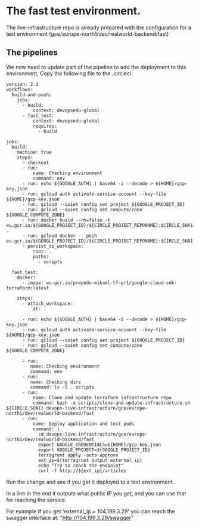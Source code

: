 # The fast test environment. 

The live-infrastructure repo is already prepared with the configuration for a test environment (gce/europe-north1/dev/realworld-backend/fast)

## The pipelines

We now need to update part of the pipeline to add the deployment to this environment, Copy the following file to the .circleci

```
version: 2.1
workflows:
  build-and-push:
    jobs:
      - build:
          context: devopsedu-global
      - fast_test:
          context: devopsedu-global
          requires:
            - build

jobs:
  build:
    machine: true
    steps:
      - checkout
      - run: 
          name: Checking environment
          command: env
      - run: echo ${GOOGLE_AUTH} | base64 -i --decode > ${HOME}/gcp-key.json
      - run: gcloud auth activate-service-account --key-file ${HOME}/gcp-key.json
      - run: gcloud --quiet config set project ${GOOGLE_PROJECT_ID}
      - run: gcloud --quiet config set compute/zone ${GOOGLE_COMPUTE_ZONE}
      - run: docker build --rm=false -t eu.gcr.io/${GOOGLE_PROJECT_ID}/${CIRCLE_PROJECT_REPONAME}:$CIRCLE_SHA1 .
      - run: gcloud docker -- push eu.gcr.io/${GOOGLE_PROJECT_ID}/${CIRCLE_PROJECT_REPONAME}:$CIRCLE_SHA1 
      - persist_to_workspace:
          root: .
          paths:
            - scripts

  fast_test:
    docker:
      - image: eu.gcr.io/prepedu-mikael-tf-pr1/google-cloud-sdk-terraform:latest

    steps:   
      - attach_workspace:
          at: .

      - run: echo ${GOOGLE_AUTH} | base64 -i --decode > ${HOME}/gcp-key.json
      - run: gcloud auth activate-service-account --key-file ${HOME}/gcp-key.json
      - run: gcloud --quiet config set project ${GOOGLE_PROJECT_ID}
      - run: gcloud --quiet config set compute/zone ${GOOGLE_COMPUTE_ZONE}
     
      - run: 
         name: Checking environment
         command: env
      - run: 
         name: Checking dirs
         command: ls -l . scripts
      - run:
          name: Clone and update Terraform infrastructure repo
          command: bash -x scripts/clone-and-update-infrastructure.sh ${CIRCLE_SHA1} devops-live-infrastructure/gce/europe-north1/dev/realworld-backend/fast
      - run:
          name: Deploy application and test pods
          command: |
            cd devops-live-infrastructure/gce/europe-north1/dev/realworld-backend/fast
            export GOOGLE_CREDENTIALS=${HOME}/gcp-key.json
            export GOOGLE_PROJECT=${GOOGLE_PROJECT_ID}
            terragrunt apply -auto-approve
            ext_ip=$(terragrunt output external_ip)
            echo "Try to reach the endpoint"
            curl -f http://${ext_ip}/articles

```

Run the change and see if you get it deployed to a test environment.

In a line in the end it outputs what public IP you get, and you can use that for reaching the service.

For example if you get 'external_ip = 104.199.3.29' you can reach the swagger interface at: "http://104.199.3.29/swagger"